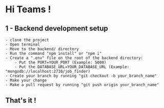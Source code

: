 # Hi Teams !

## 1 - Backend development setup

    - clone the project
    - Open terminal
    - Move to the backend/ directory
    - Run the command "npm install" or "npm i"
    - Create a ".env" file on the root of the backend directory:
        - Put the PORT=YOUR_PORT (Example: 5000)
        - Put the DATABASE_URL=YOUR_DATABASE_URL (Example: "mongodb://localhost:2710/job_finder)
    - Create your branch by running "git checkout -b your_branch_name"
    - Make your change
    - Make a pull request by running "git push origin your_branch_name"

## That's it ! 
